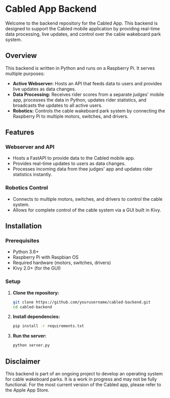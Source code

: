 # Cabled App Backend

Welcome to the backend repository for the Cabled App. This backend is designed to support the Cabled mobile application by providing real-time data processing, live updates, and control over the cable wakeboard park system.

## Overview

This backend is written in Python and runs on a Raspberry Pi. It serves multiple purposes:

- **Active Webserver:** Hosts an API that feeds data to users and provides live updates as data changes.
- **Data Processing:** Receives rider scores from a separate judges' mobile app, processes the data in Python, updates rider statistics, and broadcasts the updates to all active users.
- **Robotics:** Controls the cable wakeboard park system by connecting the Raspberry Pi to multiple motors, switches, and drivers.

## Features

### Webserver and API

- Hosts a FastAPI to provide data to the Cabled mobile app.
- Provides real-time updates to users as data changes.
- Processes incoming data from thee judges' app and updates rider statistics instantly.

### Robotics Control

- Connects to multiple motors, switches, and drivers to control the cable system.
- Allows for complete control of the cable system via a GUI built in Kivy.

## Installation

### Prerequisites

- Python 3.6+
- Raspberry Pi with Raspbian OS
- Required hardware (motors, switches, drivers)
- Kivy 2.0+ (for the GUI)

### Setup

1. **Clone the repository:**
    ```bash
    git clone https://github.com/yourusername/cabled-backend.git
    cd cabled-backend
    ```

2. **Install dependencies:**
    ```bash
    pip install -r requirements.txt
    ```

3. **Run the server:**
    ```bash
    python server.py
    ```


## Disclaimer

This backend is part of an ongoing project to develop an operating system for cable wakeboard parks. It is a work in progress and may not be fully functional. For the most current version of the Cabled app, please refer to the Apple App Store.

